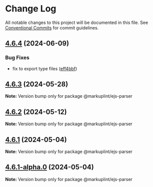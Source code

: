 # Change Log

All notable changes to this project will be documented in this file.
See [Conventional Commits](https://conventionalcommits.org) for commit guidelines.

## [4.6.4](https://github.com/markuplint/markuplint/compare/@markuplint/ejs-parser@4.6.3...@markuplint/ejs-parser@4.6.4) (2024-06-09)

### Bug Fixes

- fix to export type files ([eff4bbf](https://github.com/markuplint/markuplint/commit/eff4bbfd127574809dc5e15d7cafe87699758ee0))

## [4.6.3](https://github.com/markuplint/markuplint/compare/@markuplint/ejs-parser@4.6.2...@markuplint/ejs-parser@4.6.3) (2024-05-28)

**Note:** Version bump only for package @markuplint/ejs-parser

## [4.6.2](https://github.com/markuplint/markuplint/compare/@markuplint/ejs-parser@4.6.1...@markuplint/ejs-parser@4.6.2) (2024-05-12)

**Note:** Version bump only for package @markuplint/ejs-parser

## [4.6.1](https://github.com/markuplint/markuplint/compare/@markuplint/ejs-parser@4.6.1-alpha.0...@markuplint/ejs-parser@4.6.1) (2024-05-04)

**Note:** Version bump only for package @markuplint/ejs-parser

## [4.6.1-alpha.0](https://github.com/markuplint/markuplint/compare/@markuplint/ejs-parser@4.6.0...@markuplint/ejs-parser@4.6.1-alpha.0) (2024-05-04)

**Note:** Version bump only for package @markuplint/ejs-parser
